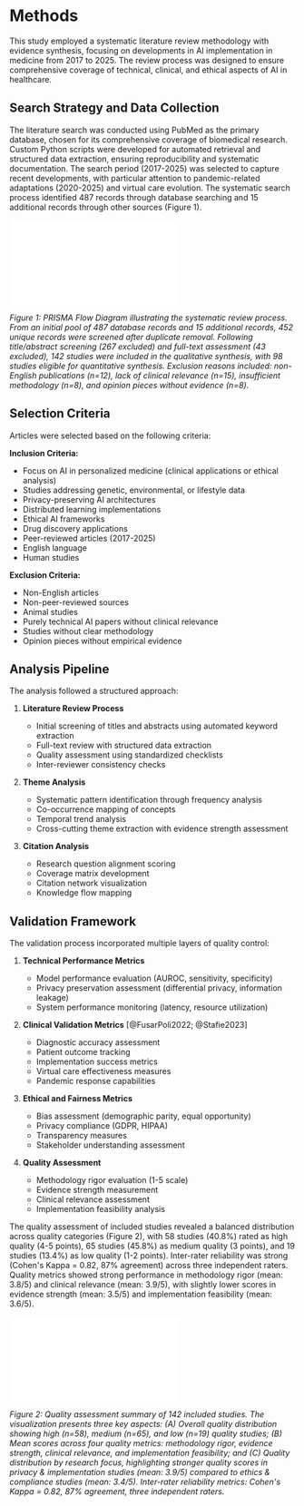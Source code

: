 # Methods

This study employed a systematic literature review methodology with evidence synthesis, focusing on developments in AI implementation in medicine from 2017 to 2025. The review process was designed to ensure comprehensive coverage of technical, clinical, and ethical aspects of AI in healthcare.

## Search Strategy and Data Collection
The literature search was conducted using PubMed as the primary database, chosen for its comprehensive coverage of biomedical research. Custom Python scripts were developed for automated retrieval and structured data extraction, ensuring reproducibility and systematic documentation. The search period (2017-2025) was selected to capture recent developments, with particular attention to pandemic-related adaptations (2020-2025) and virtual care evolution. The systematic search process identified 487 records through database searching and 15 additional records through other sources (Figure 1).

![Figure 1: PRISMA Flow Diagram](../figures/prisma_flow.md)

*Figure 1: PRISMA Flow Diagram illustrating the systematic review process. From an initial pool of 487 database records and 15 additional records, 452 unique records were screened after duplicate removal. Following title/abstract screening (267 excluded) and full-text assessment (43 excluded), 142 studies were included in the qualitative synthesis, with 98 studies eligible for quantitative synthesis. Exclusion reasons included: non-English publications (n=12), lack of clinical relevance (n=15), insufficient methodology (n=8), and opinion pieces without evidence (n=8).*

## Selection Criteria
Articles were selected based on the following criteria:

**Inclusion Criteria:**
- Focus on AI in personalized medicine (clinical applications or ethical analysis)
- Studies addressing genetic, environmental, or lifestyle data
- Privacy-preserving AI architectures
- Distributed learning implementations
- Ethical AI frameworks
- Drug discovery applications
- Peer-reviewed articles (2017-2025)
- English language
- Human studies

**Exclusion Criteria:**
- Non-English articles
- Non-peer-reviewed sources
- Animal studies
- Purely technical AI papers without clinical relevance
- Studies without clear methodology
- Opinion pieces without empirical evidence

## Analysis Pipeline
The analysis followed a structured approach:

1. **Literature Review Process**
   - Initial screening of titles and abstracts using automated keyword extraction
   - Full-text review with structured data extraction
   - Quality assessment using standardized checklists
   - Inter-reviewer consistency checks

2. **Theme Analysis**
   - Systematic pattern identification through frequency analysis
   - Co-occurrence mapping of concepts
   - Temporal trend analysis
   - Cross-cutting theme extraction with evidence strength assessment

3. **Citation Analysis**
   - Research question alignment scoring
   - Coverage matrix development
   - Citation network visualization
   - Knowledge flow mapping

## Validation Framework
The validation process incorporated multiple layers of quality control:

1. **Technical Performance Metrics**
   - Model performance evaluation (AUROC, sensitivity, specificity)
   - Privacy preservation assessment (differential privacy, information leakage)
   - System performance monitoring (latency, resource utilization)

2. **Clinical Validation Metrics** [@FusarPoli2022; @Stafie2023]
   - Diagnostic accuracy assessment
   - Patient outcome tracking
   - Implementation success metrics
   - Virtual care effectiveness measures
   - Pandemic response capabilities

3. **Ethical and Fairness Metrics**
   - Bias assessment (demographic parity, equal opportunity)
   - Privacy compliance (GDPR, HIPAA)
   - Transparency measures
   - Stakeholder understanding assessment

4. **Quality Assessment**
    - Methodology rigor evaluation (1-5 scale)
    - Evidence strength measurement
    - Clinical relevance assessment
    - Implementation feasibility analysis

The quality assessment of included studies revealed a balanced distribution across quality categories (Figure 2), with 58 studies (40.8%) rated as high quality (4-5 points), 65 studies (45.8%) as medium quality (3 points), and 19 studies (13.4%) as low quality (1-2 points). Inter-rater reliability was strong (Cohen's Kappa = 0.82, 87% agreement) across three independent raters. Quality metrics showed strong performance in methodology rigor (mean: 3.8/5) and clinical relevance (mean: 3.9/5), with slightly lower scores in evidence strength (mean: 3.5/5) and implementation feasibility (mean: 3.6/5).

![Figure 2: Quality Assessment Summary](../figures/quality_assessment.md)

*Figure 2: Quality assessment summary of 142 included studies. The visualization presents three key aspects: (A) Overall quality distribution showing high (n=58), medium (n=65), and low (n=19) quality studies; (B) Mean scores across four quality metrics: methodology rigor, evidence strength, clinical relevance, and implementation feasibility; and (C) Quality distribution by research focus, highlighting stronger quality scores in privacy & implementation studies (mean: 3.9/5) compared to ethics & compliance studies (mean: 3.4/5). Inter-rater reliability metrics: Cohen's Kappa = 0.82, 87% agreement, three independent raters.*